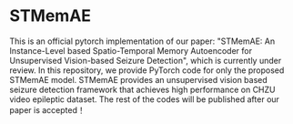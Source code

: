 # STMemAE
This is an official pytorch implementation of our paper: "STMemAE: An Instance-Level based Spatio-Temporal Memory Autoencoder for Unsupervised 
Vision-based Seizure Detection", which is currently under review. In this repository, we provide PyTorch code for only the proposed STMemAE model. STMemAE provides an unsupervised 
vision based seizure detection framework that achieves high performance on CHZU video epileptic dataset. The rest of the codes will be published 
after our paper is accepted！
